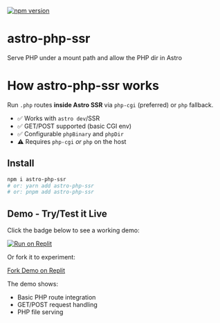 [![npm version](https://badge.fury.io/js/astro-php-ssr.svg)](https://www.npmjs.com/package/astro-php-ssr)

# astro-php-ssr

Serve PHP under a mount path and allow the PHP dir in Astro

# How astro-php-ssr works

Run `.php` routes **inside Astro SSR** via `php-cgi` (preferred) or `php` fallback.

- ✅ Works with `astro dev`/SSR
- ✅ GET/POST supported (basic CGI env)
- ✅ Configurable `phpBinary` and `phpDir`
- ⚠️ Requires `php-cgi` _or_ `php` on the host

## Install

```bash
npm i astro-php-ssr
# or: yarn add astro-php-ssr
# or: pnpm add astro-php-ssr
```

## Demo - Try/Test it Live

Click the badge below to see a working demo:

[![Run on Replit](https://replit.com/badge/github/GabrielOnike/astro-php-ssr)](https://replit.com/@developer92/AstroPHPNode)

Or fork it to experiment:

[Fork Demo on Replit](https://replit.com/@developer92/AstroPHPNode?v=1)

The demo shows:
- Basic PHP route integration
- GET/POST request handling
- PHP file serving 